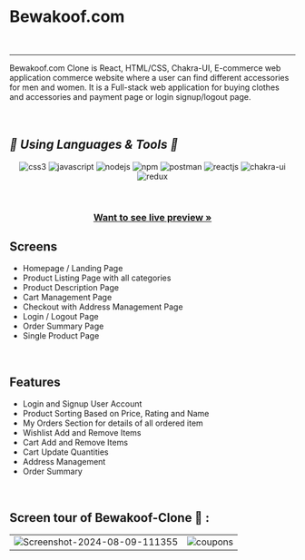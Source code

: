 
 <h1> Bewakoof.com </h1>
<br/>
<hr>
Bewakoof.com Clone is React, HTML/CSS, Chakra-UI, E-commerce web application commerce website where a user can find different accessories for men and women. It is a Full-stack web application for buying clothes and accessories and payment page or login signup/logout page.
<br/>
<br/>
<br/>
<h2><i>🎯 Using Languages & Tools 🧰</i></h2>
<p align="center">
    <img src="https://img.shields.io/badge/CSS3-1572B6?style=for-the-badge&logo=css3&logoColor=white" alt="css3" />
    <img src="https://img.shields.io/badge/JavaScript-323330?style=for-the-badge&logo=javascript&logoColor=F7DF1E" alt="javascript" />
    <img src="https://img.shields.io/badge/Node.js-339933?style=for-the-badge&logo=nodedotjs&logoColor=white" alt="nodejs" />
    <img src="https://img.shields.io/badge/npm-CB3837?style=for-the-badge&logo=npm&logoColor=white" alt="npm" />
    <img src="https://img.shields.io/badge/Postman-FF6C37?style=for-the-badge&logo=Postman&logoColor=white" alt="postman" />
    <img src="https://img.shields.io/badge/React-20232A?style=for-the-badge&logo=react&logoColor=61DAFB" alt="reactjs" />
   <img src="https://img.shields.io/badge/Chakra%20UI-3bc7bd?style=for-the-badge&logo=chakraui&logoColor=white" alt="chakra-ui" />
   <img src="https://img.shields.io/badge/-Material--UII-blue" alt="redux" />
 </p>
<br/>
<h3 align="center"><a href="https://66b22fb51e5763281bff7be5--boisterous-baklava-5df43c.netlify.app/"><strong>Want to see live preview »</strong></a></h3>



## Screens 
- Homepage / Landing Page
- Product Listing Page with all categories
- Product Description Page
- Cart Management Page
- Checkout with Address Management Page
- Login / Logout Page
- Order Summary Page
- Single Product Page


<br />


##  Features
- Login and Signup User Account
- Product Sorting Based on Price, Rating and Name
- My Orders Section for details of all ordered item
- Wishlist Add and Remove Items
- Cart Add and Remove Items 
- Cart Update Quantities 
- Address Management
- Order Summary

<br />

## Screen tour of Bewakoof-Clone 🙈 :




<table>
  <tr>
    <td><img src="https://i.ibb.co/xz6Z8W6/Screenshot-2024-08-09-111355.png" alt="Screenshot-2024-08-09-111355" border="0"></td>
    <td><img src="https://i.ibb.co/HPWYSFD/Capture2.png"  alt="coupons" /></td>
  </tr>
  <tr>
   
  </tr>
  <tr>
   
   
  </tr>
  <tr>
  
  </tr>
   <tr>
  
  </tr>
  <tr>
   
  </tr>

</table>

<br />

